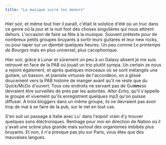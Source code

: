 ```yaml
---
title: "La musique sucre les moeurs"
---
```


Hier soir, et même tout hier il paraît, c'était le solstice d'été où un truc
dans ce genre où la jour et la nuit font des choses singulières qui nous
attirent dehors. L'occasion de faire sa fête à la musique. Souvent prétexte
pour de nombreux petits groupes bruyants à sortir leurs guitares et leur new
rocks, ou pour taper sur un djembé quelques heures. Un peu comme _Le printemps
de Bourges_ mais en plus universel, plus cacophonique.

Hier soir, grâce à Lunar et sûrement un peu à un Galaxy absent je me suis
retrouvé en face de la PAB où jouait un trio plutôt sympa. Un certain ze nous
a rejoint également, et après quelques morceaux où se sont mélangés une
guitare, un basson, et pianiste virtuose de l'accordéon, on a glissé doucement
vers la PAB histoire de manger avant qu'il ne reste que du Quick/McDo
d'ouvert. Tous ces endroits ne servant pas de Gui**nn**ess devraient être
surveillés de près par les autorités. _Alter Echo_, qu'il s'appelle le groupe
et vivement qu'ils enregistrent quelques mp3 qu'on puisse diffuser. À trois
bloggers dans un même groupe, ils ne devraient pas avoir trop de mal à se
faire de la pub, sur le net en tout cas.

S'en suit un passage à Italie avec Lu' dans l'espoir vrain d'y trouver
quelques sons éléctroniques. Rentrage pour moi en direction de Nation où il
y'avait une scène plus grande mais surtout des organismes imbibés plus
bruyants. Et non, il n'a presque pas plu sur Paris, vous êtes que des
mauvaises langues.

